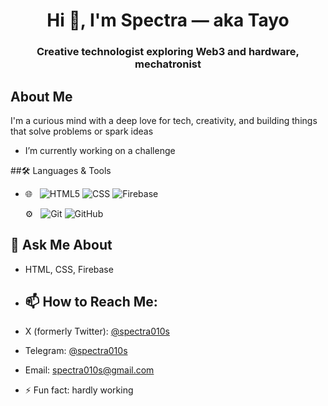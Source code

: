 <h1 align="center">Hi 👋, I'm Spectra — aka Tayo</h1>
<h3 align="center">Creative technologist exploring Web3 and hardware, mechatronist </h3>

## About Me
I'm a curious mind with a deep love for tech, creativity, and building things that solve problems or spark ideas
-  I’m currently working on a challenge
  
##🛠 Languages & Tools 
- 🌐 &nbsp;
  ![HTML5](https://img.shields.io/badge/-HTML5-333333?style=flat&logo=HTML5)
  ![CSS](https://img.shields.io/badge/-CSS-333333?style=flat&logo=CSS3&logoColor=1572B6)
  ![Firebase](https://img.shields.io/badge/-Firebase-333333?style=flat&logo=firebase)
  
  ⚙️ &nbsp;
  ![Git](https://img.shields.io/badge/-Git-333333?style=flat&logo=git)
  ![GitHub](https://img.shields.io/badge/-GitHub-333333?style=flat&logo=github)
  
## 💬 Ask Me About
- HTML, CSS, Firebase
  
- ## 📫 How to Reach Me:
- X (formerly Twitter): [@spectra010s](https://x.com/spectra010s)  
- Telegram: [@spectra010s](https://t.me/spectra010s)  
- Email: [spectra010s@gmail.com](mailto:spectra010s@gmail.com)

- ⚡ Fun fact: hardly working
